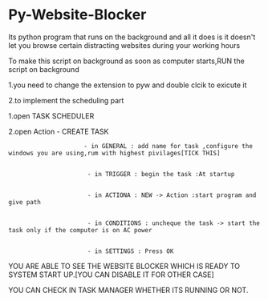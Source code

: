 # Py-Website-Blocker

Its python program that runs on the background and all it does is it doesn't let you browse certain distracting websites during your working hours

To make this script on background as soon as computer starts,RUN the script on background

1.you need to change the extension to pyw and double clcik to exicute it

2.to implement the scheduling part

1.open TASK SCHEDULER

2.open Action - CREATE TASK

                         - in GENERAL : add name for task ,configure the windows you are using,rum with highest pivilages[TICK THIS]


                          - in TRIGGER : begin the task :At startup
                          
                          
                          - in ACTIONA : NEW -> Action :start program and give path
                          
                          
                          - in CONDITIONS : uncheque the task -> start the task only if the computer is on AC power 
                          
                          
                          - in SETTINGS : Press OK
YOU ARE ABLE TO SEE THE WEBSITE BLOCKER WHICH IS READY TO SYSTEM START UP.[YOU CAN DISABLE IT FOR OTHER CASE]

YOU CAN CHECK IN TASK MANAGER WHETHER ITS RUNNING OR NOT.
